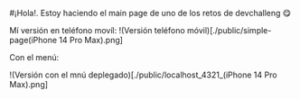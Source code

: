 #¡Hola!. Estoy haciendo el main page de uno de los retos de devchalleng 😋

Mí versión en teléfono movíl:
!(Versión teléfono móvil)[./public/simple-page(iPhone 14 Pro Max).png]

Con el menú:

!(Versión con el mnú deplegado)[./public/localhost_4321_(iPhone 14 Pro Max).png]
